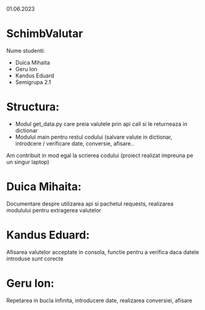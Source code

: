 01.06.2023

# SchimbValutar

Nume studenti:

- Duica Mihaita
- Geru Ion
- Kandus Eduard
- Semigrupa 2.1

# Structura:
- Modul get_data.py care preia valutele prin api call si le returneaza in dictionar
- Modulul main pentru restul codului (salvare valute in dictionar, introdcere / verificare date, conversie, afisare..

Am contribuit in mod egal la scrierea codului (proiect realizat impreuna pe un singur laptop)

# Duica Mihaita:
Documentare despre utilizarea api si pachetul requests, realizarea modulului pentru extragerea valutelor

# Kandus Eduard:
Afisarea valutelor acceptate in consola, functie pentru a verifica daca datele introduse sunt corecte

# Geru Ion:
Repetarea in bucla infinita, introducere date, realizarea conversiei, afisare
